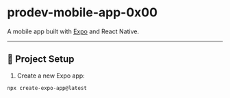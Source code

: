 
# prodev-mobile-app-0x00

A mobile app built with [Expo](https://expo.dev/) and React Native.

---

## 🚀 Project Setup

1. Create a new Expo app:

```bash
npx create-expo-app@latest
